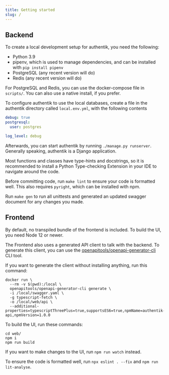 ```yaml
---
title: Getting started
slug: /
---
```


## Backend

To create a local development setup for authentik, you need the following:

- Python 3.9
- pipenv, which is used to manage dependencies, and can be installed with `pip install pipenv`
- PostgreSQL (any recent version will do)
- Redis (any recent version will do)

For PostgreSQL and Redis, you can use the docker-compose file in `scripts/`. You can also use a native install, if you prefer.

To configure authentik to use the local databases, create a file in the authentik directory called `local.env.yml`, with the following contents

```yaml
debug: true
postgresql:
  user: postgres

log_level: debug
```

Afterwards, you can start authentik by running `./manage.py runserver`. Generally speaking, authentik is a Django application.

Most functions and classes have type-hints and docstrings, so it is recommended to install a Python Type-checking Extension in your IDE to navigate around the code.

Before committing code, run `make lint` to ensure your code is formatted well. This also requires `pyright`, which can be installed with npm.

Run `make gen` to run all unittests and generated an updated swagger document for any changes you made.

## Frontend

By default, no transpiled bundle of the frontend is included. To build the UI, you need Node 12 or newer.

The Frontend also uses a generated API client to talk with the backend. To generate this client, you can use the [openapitools/openapi-generator-cli](https://github.com/OpenAPITools/openapi-generator) CLI tool.

If you want to generate the client without installing anything, run this command:

```shell
docker run \
  --rm -v $(pwd):/local \
  openapitools/openapi-generator-cli generate \
  -i /local/swagger.yaml \
  -g typescript-fetch \
  -o /local/web/api \
  --additional-properties=typescriptThreePlus=true,supportsES6=true,npmName=authentik-api,npmVersion=1.0.0
```

To build the UI, run these commands:

```
cd web/
npm i
npm run build
```

If you want to make changes to the UI, run `npm run watch` instead.

To ensure the code is formatted well, run `npx eslint . --fix` and `npm run lit-analyse`.
